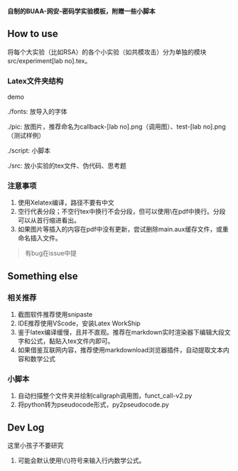 **自制的BUAA-网安-密码学实验模板，附赠一些小脚本**

## How to use

将每个大实验（比如RSA）的各个小实验（如共模攻击）分为单独的模块 src/experiment[lab no].tex。

### Latex文件夹结构

demo

./fonts: 放导入的字体

./pic: 放图片，推荐命名为callback-[lab no].png（调用图）、test-[lab no].png（测试样例）

./script: 小脚本

./src: 放小实验的tex文件、伪代码、思考题

### 注意事项

1. 使用Xelatex编译，路径不要有中文
2. 空行代表分段；不空行tex中换行不会分段，但可以使用\\在pdf中换行。分段可以从首行缩进看出。
3. 如果图片等插入的内容在pdf中没有更新，尝试删除main.aux缓存文件，或重命名插入文件。

> 有bug在issue中提

## Something else

### 相关推荐

1. 截图软件推荐使用snipaste
2. IDE推荐使用VScode，安装Latex WorkShip
3. 鉴于latex编译缓慢，且并不直观。推荐在markdown实时渲染器下编辑大段文字和公式，黏贴入tex文件内即可。
4. 如果借鉴互联网内容，推荐使用markdownload浏览器插件，自动提取文本内容和数学公式

### 小脚本

1. 自动扫描整个文件夹并绘制callgraph调用图，funct_call-v2.py
2. 将python转为pseudocode形式，py2pseudocode.py


## Dev Log

这里小孩子不要研究
1. 可能会默认使用\\(\\)符号来输入行内数学公式。
